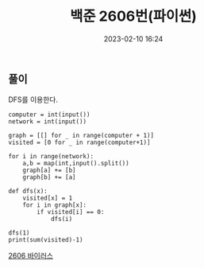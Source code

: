 ﻿---
title: 백준 2606번(파이썬)
date: 2023-02-10 16:24
categories: [BOJ]
tags: [BOJ, 2606번, 파이썬]
sitemap:
  changefreq: daily
  priority: 1.0
---

## 풀이

DFS를 이용한다.

```
computer = int(input())
network = int(input())

graph = [[] for _ in range(computer + 1)]
visited = [0 for _ in range(computer+1)]

for i in range(network):
    a,b = map(int,input().split())
    graph[a] += [b]
    graph[b] += [a]

def dfs(x):
    visited[x] = 1
    for i in graph[x]:
        if visited[i] == 0:
            dfs(i)

dfs(1)
print(sum(visited)-1)
```

[2606 바이러스](https://www.acmicpc.net/problem/2606)
